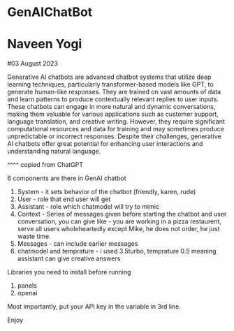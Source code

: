 # GenAIChatBot
# Naveen Yogi
#03 August 2023

Generative AI chatbots are advanced chatbot systems that utilize deep learning techniques, particularly transformer-based models like GPT, to generate human-like responses. 
They are trained on vast amounts of data and learn patterns to produce contextually relevant replies to user inputs. 
These chatbots can engage in more natural and dynamic conversations, making them valuable for various applications such as customer support, language translation, 
and creative writing. However, they require significant computational resources and data for training and may sometimes produce unpredictable or incorrect responses. 
Despite their challenges, generative AI chatbots offer great potential for enhancing user interactions and understanding natural language.

^^^^ copied from ChatGPT

6 components are there in GenAI chatbot

1. System - it sets behavior of the chatbot (friendly, karen, rude)
2. User - role that end user will get
3. Assistant - role which chatmodel will try to mimic
4. Context - Series of messages given before starting the chatbot and user conversation, you can give like - you are working in a pizza restaurent, serve all users wholeheartedly
   except Mike, he does not order, he just waste time.
5. Messages - can include earlier messages
6. chatmodel and temprature - i used 3.5turbo, temprature 0.5 meaning assistant can give creative answers


Libraries you need to install before running
1. panels
2. openai

Most importantly, put your API key in the variable in 3rd line.

Enjoy
